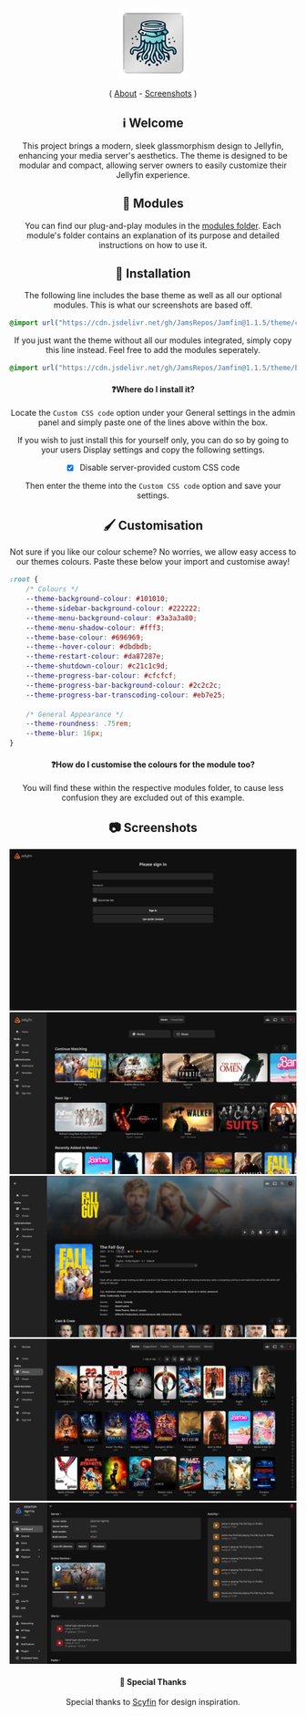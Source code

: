 <div align="center">
<img src="assets/logo.png" alt="Logo" width="125"/>

( <a href="https://github.com/JamsRepos/Jamfin#ℹ%EF%B8%8F-welcome">About</a> - <a href="https://github.com/JamsRepos/Jamfin#-screenshots">Screenshots</a> )

## ℹ️ Welcome

This project brings a modern, sleek glassmorphism design to Jellyfin, enhancing your media server's aesthetics. The theme is designed to be modular and compact, allowing server owners to easily customize their Jellyfin experience.

## 🧩 Modules

You can find our plug-and-play modules in the [modules folder](theme/modules/README.md). Each module's folder contains an explanation of its purpose and detailed instructions on how to use it.

## 🔌 Installation

The following line includes the base theme as well as all our optional modules. This is what our screenshots are based off.

<div align="left">

```css
@import url("https://cdn.jsdelivr.net/gh/JamsRepos/Jamfin@1.1.5/theme/complete.css");
```

</div>

If you just want the theme without all our modules integrated, simply copy this line instead. Feel free to add the modules seperately.

<div align="left">

```css
@import url("https://cdn.jsdelivr.net/gh/JamsRepos/Jamfin@1.1.5/theme/base.css");
```

</div>

#### ❓Where do I install it?

Locate the `Custom CSS code` option under your General settings in the admin panel and simply paste one of the lines above within the box.

If you wish to just install this for yourself only, you can do so by going to your users Display settings and copy the following settings.

- [x] Disable server-provided custom CSS code

Then enter the theme into the `Custom CSS code` option and save your settings.

## 🖌️ Customisation

Not sure if you like our colour scheme? No worries, we allow easy access to our themes colours. Paste these below your import and customise away!
<div align="left">

```css
:root {
    /* Colours */
    --theme-background-colour: #101010;
    --theme-sidebar-background-colour: #222222;
    --theme-menu-background-colour: #3a3a3a80;
    --theme-menu-shadow-colour: #fff3;
    --theme-base-colour: #696969;
    --theme--hover-colour: #dbdbdb;
    --theme-restart-colour: #da87287e;
    --theme-shutdown-colour: #c21c1c9d;
    --theme-progress-bar-colour: #cfcfcf;
    --theme-progress-bar-background-colour: #2c2c2c;
    --theme-progress-bar-transcoding-colour: #eb7e25;

    /* General Appearance */
    --theme-roundness: .75rem;
    --theme-blur: 16px;
}
```

</div>

#### ❓How do I customise the colours for the module too?

You will find these within the respective modules folder, to cause less confusion they are excluded out of this example.

## 📷 Screenshots

<img src="assets/screenshots/login.jpg" alt="Login Page" max-width="500"/>
<img src="assets/screenshots/home.jpg" alt="Home Page" max-width="500"/>
<img src="assets/screenshots/details.jpg" alt="Details Page" max-width="500"/>
<img src="assets/screenshots/library.jpg" alt="Details Page" max-width="500"/>
<img src="assets/screenshots/admin.jpg" alt="Admin Page" max-width="500"/>

#### 🙏 Special Thanks

Special thanks to [Scyfin](https://github.com/loof2736/scyfin) for design inspiration.

</div>